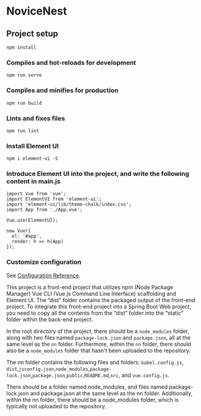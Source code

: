 # NoviceNest

## Project setup
```
npm install
```

### Compiles and hot-reloads for development
```
npm run serve
```

### Compiles and minifies for production
```
npm run build
```

### Lints and fixes files
```
npm run lint
```

### Install Element UI
```
npm i element-ui -S
```

### Introduce Element UI into the project, and write the following content in main.js
```
import Vue from 'vue';
import ElementUI from 'element-ui';
import 'element-ui/lib/theme-chalk/index.css';
import App from './App.vue';

Vue.use(ElementUI);

new Vue({
  el: '#app',
  render: h => h(App)
});
```

### Customize configuration
See [Configuration Reference](https://cli.vuejs.org/config/).

This project is a front-end project that utilizes npm (Node Package Manager) Vue CLI (Vue.js Command Line Interface) scaffolding and Element UI. The “dist” folder contains the packaged output of the front-end project. To integrate this front-end project into a Spring Boot Web project, you need to copy all the contents from the “dist” folder into the “static” folder within the back-end project.

In the root directory of the project, there should be a `node_modules` folder, along with two files named `package-lock.json` and `package.json`, all at the same level as the `nn` folder. Furthermore, within the `nn` folder, there should also be a `node_modules` folder that hasn't been uploaded to the repository.

The nn folder contains the following files and folders: `babel.config.js`, `dist`,`jsconfig.json`,`node_modules`,`package-lock.json`,`package.json`,`public`,`README.md`,`src`, and `vue.config.js`.

There should be a folder named node_modules, and files named package-lock.json and package.json at the same level as the nn folder. Additionally, within the nn folder, there should be a node_modules folder, which is typically not uploaded to the repository.

